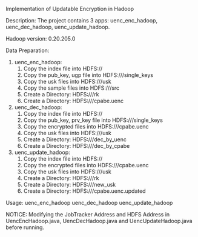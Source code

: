 Implementation of Updatable Encryption in Hadoop

Description:
The project contains 3 apps: uenc_enc_hadoop, uenc_dec_hadoop, uenc_update_hadoop.

Hadoop version: 
0.20.205.0

Data Preparation:
1. uenc_enc_hadoop:
	1) Copy the index file into HDFS://<index-folder>
	2) Copy the pub_key, ugp file into HDFS://<input-folder>/single_keys
	3) Copy the usk files into HDFS://<input-folder>/usk
	4) Copy the sample files into HDFS://<input-folder>/src
	5) Create a Directory: HDFS://<out-folder>/rk
	6) Create a Directory: HDFS://<out-folder>/cpabe.uenc
2. uenc_dec_hadoop:
	1) Copy the index file into HDFS://<index-folder>
	2) Copy the pub_key, prv_key file into HDFS://<input-folder>/single_keys
	3) Copy the encrypted files into HDFS://<input-folder>/cpabe.uenc
	4) Copy the usk files into HDFS://<input-folder>/usk
	5) Create a Directory: HDFS://<out-folder>/dec_by_uenc
	6) Create a Directory: HDFS://<out-folder>/dec_by_cpabe
3. uenc_update_hadoop:
	1) Copy the index file into HDFS://<index-folder>
	2) Copy the encrypted files into HDFS://<input-folder>/cpabe.uenc
	3) Copy the usk files into HDFS://<input-folder>/usk
	4) Create a Directory: HDFS://<out-folder>/rk
	5) Create a Directory: HDFS://<out-folder>/new_usk
	6) Create a Directory: HDFS://<out-folder>/cpabe.uenc.updated

Usage:
uenc_enc_hadoop <index-folder> <input-folder> <out-folder> <numof-map-tasks> <numof-attributes> <policy-type>
uenc_dec_hadoop <index-folder> <input-folder> <out-folder> <numof-map-tasks>
uenc_update_hadoop <index-folder> <input-folder> <out-folder> <numof-map-tasks> <numof-attributes>

NOTICE:
Modifying the JobTracker Address and HDFS Address in UencEncHadoop.java, UencDecHadoop.java and UencUpdateHadoop.java before running.
